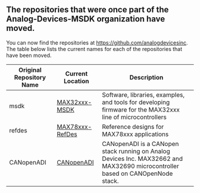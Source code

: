 ## The repositories that were once part of the Analog-Devices-MSDK organization have moved.

You can now find the repositories at https://github.com/analogdevicesinc.  The table below lists the current names for each of the repositories that have been moved.

| Original Repository Name | Current Location                                    | Description                                                                                                                    |
|--------------------------|-----------------------------------------------------|---------------------------------------------------------------------------------------------------------------------------------------------------|
| msdk                     | [MAX32xxx-MSDK](https://github.com/analogdevicesinc/MAX32xxx-MSDK)     | Software, libraries, examples, and tools for developing firmware for the MAX32xxx line of microcontrollers                     |
| refdes                   | [MAX78xxx-RefDes](https://github.com/analogdevicesinc/MAX78xxx-RefDes) | Reference designs for MAX78xxx applications                                                                                    |
| CANopenADI               | [CANopenADI](https://github.com/analogdevicesinc/CANopenADI)           | CANopenADI is a CANopen stack running on Analog Devices Inc. MAX32662 and MAX32690 microcontroller based on CANOpenNode stack. |
